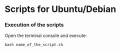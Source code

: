 Scripts for Ubuntu/Debian
=========================


### Execution of the scripts

Open the terminal console and execute:

```
bash name_of_the_script.sh
```
